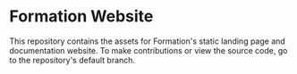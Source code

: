 # Formation Website

This repository contains the assets for Formation's static landing page and documentation website. To make contributions or view the source code, go to the repository's default branch.
